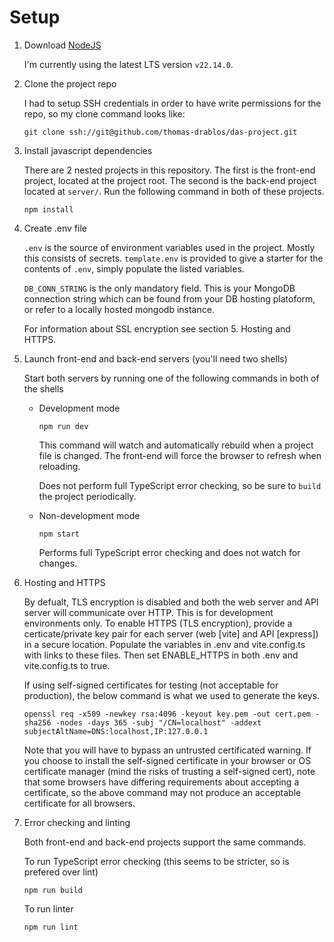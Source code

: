 # Setup

1. Download [NodeJS](https://nodejs.org/en)

   I'm currently using the latest LTS version `v22.14.0`.

2. Clone the project repo

   I had to setup SSH credentials in order to have write permissions for the repo,
   so my clone command looks like:

   ```git clone ssh://git@github.com/thomas-drablos/das-project.git```

3. Install javascript dependencies

   There are 2 nested projects in this repository. The first is the front-end project,
   located at the project root. The second is the back-end project located at `server/`.
   Run the following command in both of these projects.

   ```npm install```

4. Create .env file

   `.env` is the source of environment variables used in the project. Mostly this
   consists of secrets. `template.env` is provided to give a starter for the contents of
   `.env`, simply populate the listed variables.

   `DB_CONN_STRING` is the only mandatory field. This is your MongoDB connection
   string which can be found from your DB hosting platoform, or refer to a
   locally hosted mongodb instance.

   For information about SSL encryption see section 5. Hosting and HTTPS.

4. Launch front-end and back-end servers (you'll need two shells)

   Start both servers by running one of the following commands in both of the shells

   * Development mode
      ```
      npm run dev
      ```
      This command will watch and automatically rebuild when a project file is changed. The front-end will force the browser to refresh when reloading. 

      Does not perform full TypeScript error checking, so be sure to `build` the project periodically.

   * Non-development mode
      ```
      npm start
      ```
      Performs full TypeScript error checking and does not watch for changes.

5. Hosting and HTTPS

   By defualt, TLS encryption is disabled and both the web server and API server will
   communicate over HTTP. This is for development environments only. To enable HTTPS (TLS
   encryption), provide a certicate/private key pair for each server (web [vite] and
   API [express]) in a secure location. Populate the variables in .env and vite.config.ts
   with links to these files. Then set ENABLE_HTTPS in both .env and vite.config.ts to true.

   If using self-signed certificates for testing (not acceptable for production), the
   below command is what we used to generate the keys.

   ```
   openssl req -x509 -newkey rsa:4096 -keyout key.pem -out cert.pem -sha256 -nodes -days 365 -subj "/CN=localhost" -addext subjectAltName=DNS:localhost,IP:127.0.0.1
   ```

   Note that you will have to bypass an untrusted certificated warning. If you choose to
   install the self-signed certificate in your browser or OS certificate manager (mind
   the risks of trusting a self-signed cert), note that some browsers have differing
   requirements about accepting a certificate, so the above command may not produce an
   acceptable certificate for all browsers.

6. Error checking and linting

   Both front-end and back-end projects support the same commands.

   To run TypeScript error checking (this seems to be stricter, so is prefered over lint)
   ```
   npm run build
   ```

   To run linter
   ```
   npm run lint
   ```
